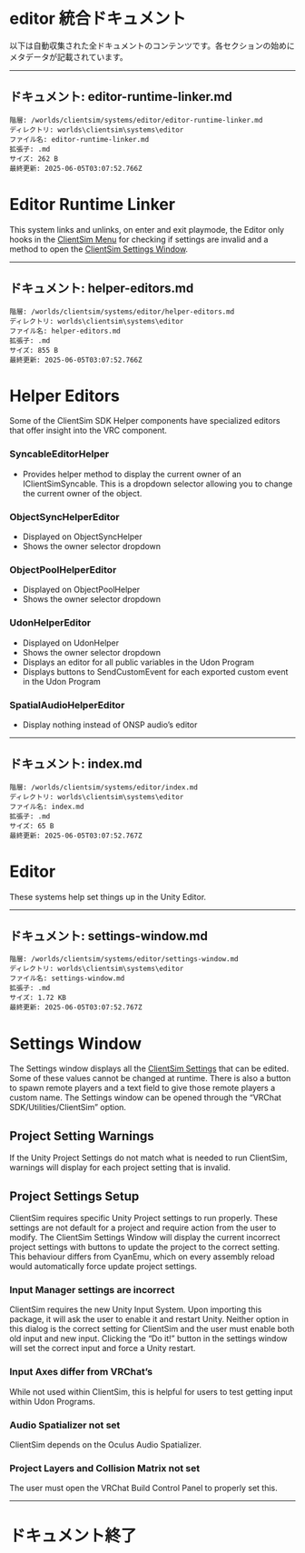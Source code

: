 # editor 統合ドキュメント

以下は自動収集された全ドキュメントのコンテンツです。各セクションの始めにメタデータが記載されています。



---

## ドキュメント: editor-runtime-linker.md

```metadata
階層: /worlds/clientsim/systems/editor/editor-runtime-linker.md
ディレクトリ: worlds\clientsim\systems\editor
ファイル名: editor-runtime-linker.md
拡張子: .md
サイズ: 262 B
最終更新: 2025-06-05T03:07:52.766Z
```

# Editor Runtime Linker

This system links and unlinks, on enter and exit playmode, the Editor only hooks in the [ClientSim Menu](../runtime/menu.md) for checking if settings are invalid and a method to open the [ClientSim Settings Window](settings-window.md).

---

## ドキュメント: helper-editors.md

```metadata
階層: /worlds/clientsim/systems/editor/helper-editors.md
ディレクトリ: worlds\clientsim\systems\editor
ファイル名: helper-editors.md
拡張子: .md
サイズ: 855 B
最終更新: 2025-06-05T03:07:52.766Z
```

# Helper Editors

Some of the ClientSim SDK Helper components have specialized editors that offer insight into the VRC component.

### SyncableEditorHelper
* Provides helper method to display the current owner of an IClientSimSyncable. This is a dropdown selector allowing you to change the current owner of the object.

### ObjectSyncHelperEditor
* Displayed on ObjectSyncHelper
* Shows the owner selector dropdown

### ObjectPoolHelperEditor
* Displayed on ObjectPoolHelper
* Shows the owner selector dropdown

### UdonHelperEditor
* Displayed on UdonHelper
* Shows the owner selector dropdown
* Displays an editor for all public variables in the Udon Program
* Displays buttons to SendCustomEvent for each exported custom event in the Udon Program

### SpatialAudioHelperEditor
* Display nothing instead of ONSP audio’s editor


---

## ドキュメント: index.md

```metadata
階層: /worlds/clientsim/systems/editor/index.md
ディレクトリ: worlds\clientsim\systems\editor
ファイル名: index.md
拡張子: .md
サイズ: 65 B
最終更新: 2025-06-05T03:07:52.767Z
```

# Editor

These systems help set things up in the Unity Editor.

---

## ドキュメント: settings-window.md

```metadata
階層: /worlds/clientsim/systems/editor/settings-window.md
ディレクトリ: worlds\clientsim\systems\editor
ファイル名: settings-window.md
拡張子: .md
サイズ: 1.72 KB
最終更新: 2025-06-05T03:07:52.767Z
```

# Settings Window

The Settings window displays all the [ClientSim Settings](../runtime/settings.md) that can be edited. Some of these values cannot be changed at runtime. There is also a button to spawn remote players and a text field to give those remote players a custom name.
The Settings window can be opened through the “VRChat SDK/Utilities/ClientSim” option.

## Project Setting Warnings

If the Unity Project Settings do not match what is needed to run ClientSim, warnings will display for each project setting that is invalid. 

## Project Settings Setup

ClientSim requires specific Unity Project settings to run properly. These settings are not default for a project and require action from the user to modify. The ClientSim Settings Window will display the current incorrect project settings with buttons to update the project to the correct setting. This behaviour differs from CyanEmu, which on every assembly reload would automatically force update project settings.

### Input Manager settings are incorrect
ClientSim requires the new Unity Input System. Upon importing this package, it will ask the user to enable it and restart Unity. Neither option in this dialog is the correct setting for ClientSim and the user must enable both old input and new input. Clicking the “Do it!” button in the settings window will set the correct input and force a Unity restart.

### Input Axes differ from VRChat’s
While not used within ClientSim, this is helpful for users to test getting input within Udon Programs.

### Audio Spatializer not set
ClientSim depends on the Oculus Audio Spatializer.

### Project Layers and Collision Matrix not set
The user must open the VRChat Build Control Panel to properly set this.

---

# ドキュメント終了
